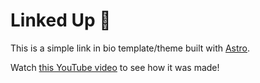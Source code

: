 # Linked Up 🔗

This is a simple link in bio template/theme built with [Astro](https://astro.build).

Watch [this YouTube video]() to see how it was made!